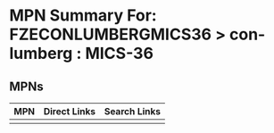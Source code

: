 



# MPN Summary For: FZECONLUMBERGMICS36 > con-lumberg : MICS-36

## MPNs
  

|MPN|Direct Links|Search Links|
| :--- | :--- | :--- |
||||
